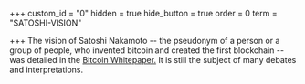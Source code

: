 +++
custom_id = "0"
hidden = true
hide_button = true
order = 0
term = "SATOSHI-VISION"

+++
The vision of Satoshi Nakamoto -- the pseudonym of a person or a group of people, who invented bitcoin and created the first blockchain -- was detailed in the [Bitcoin Whitepaper.](http://satoshinakamoto.me/bitcoin.pdf) It is still the subject of many debates and interpretations.